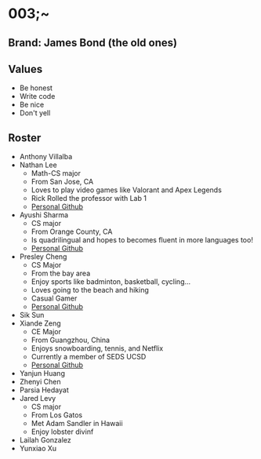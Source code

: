# 003;~

## Brand: James Bond (the old ones)

## Values
 * Be honest
 * Write code
 * Be nice
 * Don't yell

## Roster
 * Anthony Villalba
 * Nathan Lee
   * Math-CS major
   * From San Jose, CA
   * Loves to play video games like Valorant and Apex Legends
   * Rick Rolled the professor with Lab 1
   * [Personal Github](https://github.com/NathanielLee896)
 * Ayushi Sharma
   * CS major
   * From Orange County, CA
   * Is quadrilingual and hopes to becomes fluent in more languages too!
   * [Personal Github](https://github.com/ayushiatsharma)
 * Presley Cheng
   * CS Major
   * From the bay area
   * Enjoy sports like badminton, basketball, cycling...
   * Loves going to the beach and hiking
   * Casual Gamer
   * [Personal Github](https://github.com/presley-cheng)
 * Sik Sun
 * Xiande Zeng
   * CE Major
   * From Guangzhou, China
   * Enjoys snowboarding, tennis, and Netflix
   * Currently a member of SEDS UCSD
   * [Personal Github](https://github.com/martintsangxd)
 * Yanjun Huang
 * Zhenyi Chen
 * Parsia Hedayat
 * Jared Levy
   * CS major
   * From Los Gatos
   * Met Adam Sandler in Hawaii
   * Enjoy lobster divinf
 * Lailah Gonzalez
 * Yunxiao Xu
